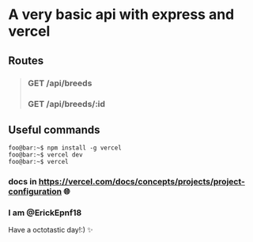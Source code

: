 # A very basic api with express and vercel

## Routes
> ### GET /api/breeds
> ### GET /api/breeds/:id

## Useful commands
```console
foo@bar:~$ npm install -g vercel
foo@bar:~$ vercel dev
foo@bar:~$ vercel
```


### docs in https://vercel.com/docs/concepts/projects/project-configuration 🌐

### I am @ErickEpnf18

Have a octotastic day!:) ✨